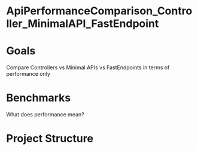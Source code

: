 # ApiPerformanceComparison_Controller_MinimalAPI_FastEndpoint

# Goals

Compare Controllers vs Minimal APIs vs FastEndpoints in terms of performance only

# Benchmarks

What does performance mean?

# Project Structure
